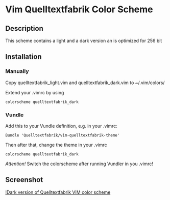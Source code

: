# Vim Quelltextfabrik Color Scheme
## Description
This scheme contains a light and a dark version an is optimized for 256 bit

## Installation
### Manually
Copy quelltextfabrik_light.vim and quelltextfabrik_dark.vim to ~/.vim/colors/

Extend your .vimrc by using

    colorscheme quelltextfabrik_dark

### Vundle
Add this to your Vundle definition, e.g. in your .vimrc:

    Bundle 'Quelltextfabrik/vim-quelltextfabrik-theme'

Then after that, change the theme in your .vimrc

    colorscheme quelltextfabrik_dark

_Attention!_ Switch the colorscheme after running Vundler in you .vimrc!

## Screenshot
[!Dark version of Quelltextfabrik VIM color scheme](screenshot_dark.png)
